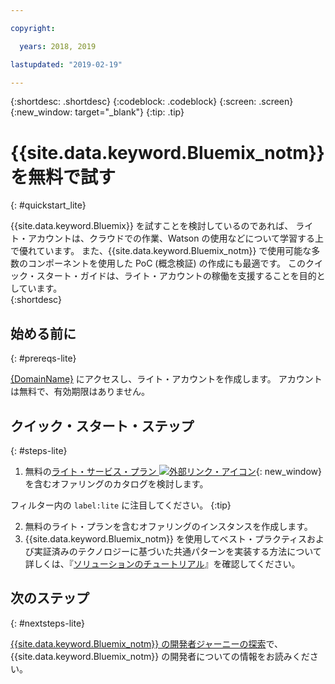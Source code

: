 ```yaml
---

copyright:

  years: 2018, 2019

lastupdated: "2019-02-19"

---
```


{:shortdesc: .shortdesc}
{:codeblock: .codeblock}
{:screen: .screen}
{:new_window: target="_blank"}
{:tip: .tip}


# {{site.data.keyword.Bluemix_notm}} を無料で試す
{: #quickstart_lite}

{{site.data.keyword.Bluemix}} を試すことを検討しているのであれば、 ライト・アカウントは、クラウドでの作業、Watson の使用などについて学習する上で優れています。 また、{{site.data.keyword.Bluemix_notm}} で使用可能な多数のコンポーネントを使用した PoC (概念検証) の作成にも最適です。 このクイック・スタート・ガイドは、ライト・アカウントの稼働を支援することを目的としています。  
{:shortdesc}  

## 始める前に
{: #prereqs-lite}

[{DomainName}]({DomainName}) にアクセスし、ライト・アカウントを作成します。 アカウントは無料で、有効期限はありません。

## クイック・スタート・ステップ
{: #steps-lite}

1. 無料の[ライト・サービス・プラン ![外部リンク・アイコン](../icons/launch-glyph.svg "外部リンク・アイコン")](https://{DomainName}/catalog/?search=label:lite){: new_window} を含むオファリングのカタログを検討します。
  
  フィルター内の `label:lite` に注目してください。
  {:tip}

2. 無料のライト・プランを含むオファリングのインスタンスを作成します。
3. {{site.data.keyword.Bluemix_notm}} を使用してベスト・プラクティスおよび実証済みのテクノロジーに基づいた共通パターンを実装する方法について詳しくは、『[ソリューションのチュートリアル](/docs/tutorials?topic=solution-tutorials-tutorials)』を確認してください。 


## 次のステップ
{: #nextsteps-lite}

[{{site.data.keyword.Bluemix_notm}} の開発者ジャーニーの探索](/docs/overview?topic=overview-dev-journey)で、{{site.data.keyword.Bluemix_notm}} の開発者についての情報をお読みください。 


